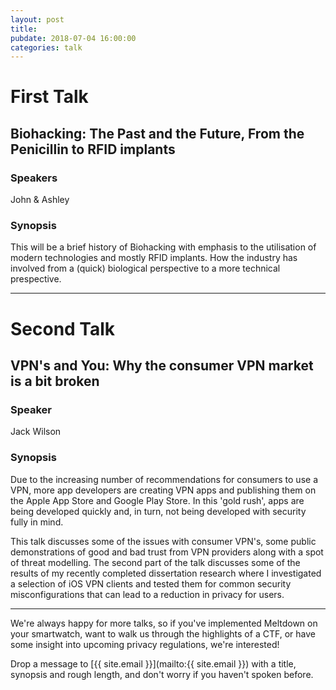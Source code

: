 ```yaml
---
layout: post
title:
pubdate: 2018-07-04 16:00:00
categories: talk
---
```


# First Talk

## Biohacking: The Past and the Future, From the Penicillin to RFID implants

### Speakers

John & Ashley

### Synopsis

This will be a brief history of Biohacking with emphasis to the utilisation of modern technologies and mostly RFID implants.
How the industry has involved from a (quick) biological perspective to a more technical prespective.

<hr>

# Second Talk

## VPN's and You: Why the consumer VPN market is a bit broken

### Speaker

Jack Wilson

### Synopsis

Due to the increasing number of recommendations for consumers to use a VPN, more app developers are creating VPN apps
and publishing them on the Apple App Store and Google Play Store. In this 'gold rush', apps are being developed quickly
and, in turn, not being developed with security fully in mind.

This talk discusses some of the issues with consumer VPN's, some public demonstrations of good and bad trust from VPN
providers along with a spot of threat modelling. The second part of the talk discusses some of the results of my recently
completed dissertation research where I investigated a selection of iOS VPN clients and tested them for common security
misconfigurations that can lead to a reduction in privacy for users.

<hr>

We're always happy for more talks, so if you've implemented Meltdown on your smartwatch,
want to walk us through the highlights of a CTF, or have some insight into upcoming privacy
regulations, we're interested!

Drop a message to [{{ site.email }}](mailto:{{ site.email }}) with a title,
synopsis and rough length, and don't worry if you haven't spoken before.

